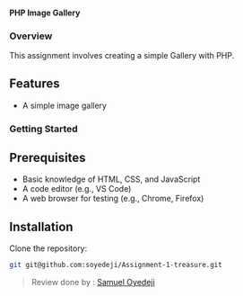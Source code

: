 #### PHP Image Gallery

### Overview

This assignment involves creating a simple Gallery with PHP.

## Features


- A simple image gallery

### Getting Started

## Prerequisites
- Basic knowledge of HTML, CSS, and JavaScript
- A code editor (e.g., VS Code)
- A web browser for testing (e.g., Chrome, Firefox)

## Installation

Clone the repository:

```sh
git git@github.com:soyedeji/Assignment-1-treasure.git
```


> Review done by : [Samuel Oyedeji](https://github.com/soyedeji)
